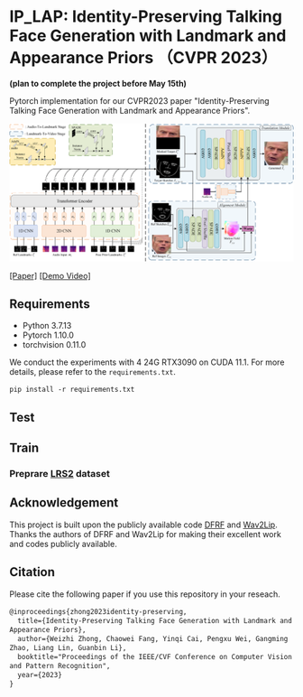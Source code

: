 # IP_LAP: Identity-Preserving Talking Face Generation with Landmark and Appearance Priors （CVPR 2023）

****(plan to complete the project before May 15th)****

Pytorch implementation for our CVPR2023 paper "Identity-Preserving Talking Face Generation with Landmark and Appearance Priors".

<img src='./CVPR2023framework.png' width=900>



[[Paper]](https://arxiv.org/abs/coming_soon) [[Demo Video]](https://www.youtube.com/will_coming_soon)

## Requirements
- Python 3.7.13
- Pytorch 1.10.0
- torchvision 0.11.0

We conduct the experiments with 4 24G RTX3090 on CUDA 11.1. For more details, please refer to the `requirements.txt`. 
```
pip install -r requirements.txt
```

## Test









## Train

### Preprare [LRS2](https://www.robots.ox.ac.uk/~vgg/data/lip_reading/lrs2.html) dataset




## Acknowledgement
This project is built upon the publicly available code [DFRF](https://github.com/sstzal/DFRF) and [Wav2Lip](https://github.com/Rudrabha/Wav2Lip/tree/master). Thanks the authors of DFRF and Wav2Lip for making their excellent work and codes publicly available.




## Citation
Please cite the following paper if you use this repository in your reseach.
```
@inproceedings{zhong2023identity-preserving,
  title={Identity-Preserving Talking Face Generation with Landmark and Appearance Priors},
  author={Weizhi Zhong, Chaowei Fang, Yinqi Cai, Pengxu Wei, Gangming Zhao, Liang Lin, Guanbin Li},
  booktitle="Proceedings of the IEEE/CVF Conference on Computer Vision and Pattern Recognition",
  year={2023}
}
```



